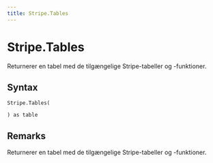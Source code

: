 ```yaml
---
title: Stripe.Tables
---
```


# Stripe.Tables


Returnerer en tabel med de tilgængelige Stripe-tabeller og -funktioner.


## Syntax

```powerquery
Stripe.Tables(

) as table
```


## Remarks

Returnerer en tabel med de tilgængelige Stripe-tabeller og -funktioner.


